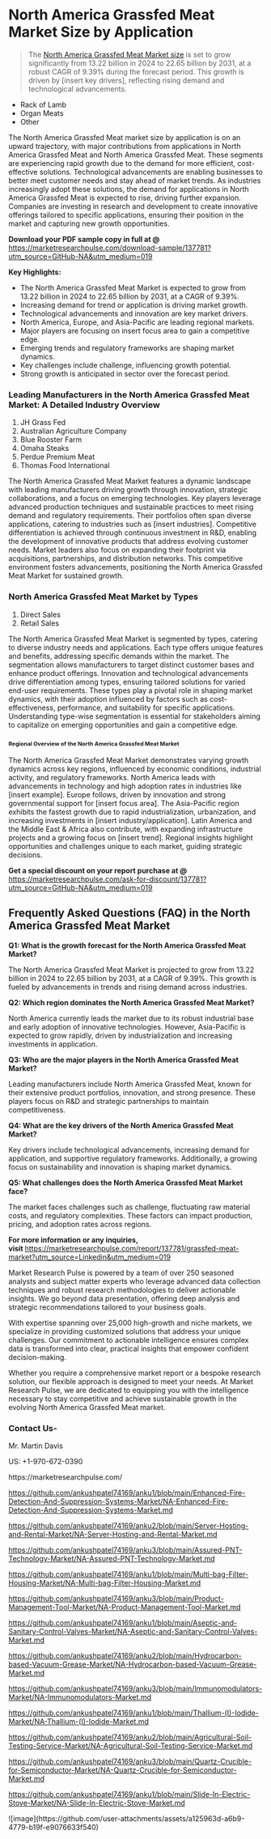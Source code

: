 <h1>North America Grassfed Meat Market&nbsp;Size by Application</h1><blockquote><p>The <a href="https://marketresearchpulse.com/download-sample/137781?utm_source=GitHub-NA&amp;utm_medium=019">North America Grassfed Meat Market size</a> is set to grow significantly from 13.22 billion in 2024 to 22.65 billion by 2031, at a robust CAGR of 9.39% during the forecast period. This growth is driven by [insert key drivers], reflecting rising demand and technological advancements.</p></blockquote><ul><li>Rack of Lamb<li> Organ Meats<li> Other</li></ul><p>The North America Grassfed Meat market size by application is on an upward trajectory, with major contributions from applications in North America Grassfed Meat and North America Grassfed Meat. These segments are experiencing rapid growth due to the demand for more efficient, cost-effective solutions. Technological advancements are enabling businesses to better meet customer needs and stay ahead of market trends. As industries increasingly adopt these solutions, the demand for applications in North America Grassfed Meat is expected to rise, driving further expansion. Companies are investing in research and development to create innovative offerings tailored to specific applications, ensuring their position in the market and capturing new growth opportunities.</p><p><strong>Download your PDF sample copy in full at @ </strong><a href="https://marketresearchpulse.com/download-sample/137781?utm_source=GitHub-NA&amp;utm_medium=019">https://marketresearchpulse.com/download-sample/137781?utm_source=GitHub-NA&amp;utm_medium=019</a></p><p><strong>Key Highlights: </strong></p><ul><li>The North America Grassfed Meat Market is expected to grow from 13.22 billion in 2024 to 22.65 billion by 2031, at a CAGR of 9.39%.</li><li>Increasing demand for trend or application is driving market growth.</li><li>Technological advancements and innovation are key market drivers.</li><li>North America, Europe, and Asia-Pacific are leading regional markets.</li><li>Major players are focusing on insert focus area to gain a competitive edge.</li><li>Emerging trends and regulatory frameworks are shaping market dynamics.</li><li>Key challenges include challenge, influencing growth potential.</li><li>Strong growth is anticipated in sector over the forecast period.</li></ul><h3>Leading Manufacturers in the North America Grassfed Meat Market: A Detailed Industry Overview</h3><ol><li>JH Grass Fed</li><li>Australian Agriculture Company</li><li>Blue Rooster Farm</li><li>Omaha Steaks</li><li>Perdue Premium Meat</li><li>Thomas Food International</li></ol><div class="flex max-w-full flex-col flex-grow"><div class="min-h-8 text-message flex w-full flex-col items-end gap-2 whitespace-normal break-words [.text-message+&amp;]:mt-5" dir="auto" data-message-author-role="assistant" data-message-id="fd8432e4-4910-450d-b182-61b7bfb0a01f" data-message-model-slug="gpt-4o"><div class="flex w-full flex-col gap-1 empty:hidden first:pt-[3px]"><div class="markdown prose w-full break-words dark:prose-invert light"><p>The North America Grassfed Meat Market features a dynamic landscape with leading manufacturers driving growth through innovation, strategic collaborations, and a focus on emerging technologies. Key players leverage advanced production techniques and sustainable practices to meet rising demand and regulatory requirements. Their portfolios often span diverse applications, catering to industries such as [insert industries]. Competitive differentiation is achieved through continuous investment in R&amp;D, enabling the development of innovative products that address evolving customer needs. Market leaders also focus on expanding their footprint via acquisitions, partnerships, and distribution networks. This competitive environment fosters advancements, positioning the North America Grassfed Meat Market for sustained growth.</p></div></div></div></div><h3>North America Grassfed Meat Market by Types</h3><ol><li>Direct Sales<li> Retail Sales</li></ol><div class="flex max-w-full flex-col flex-grow"><div class="min-h-8 text-message flex w-full flex-col items-end gap-2 whitespace-normal break-words [.text-message+&amp;]:mt-5" dir="auto" data-message-author-role="assistant" data-message-id="084470be-0bb7-4664-bddf-5156b4f41249" data-message-model-slug="gpt-4o-mini"><div class="flex w-full flex-col gap-1 empty:hidden first:pt-[3px]"><div class="markdown prose w-full break-words dark:prose-invert light"><p>The North America Grassfed Meat Market is segmented by types, catering to diverse industry needs and applications. Each type offers unique features and benefits, addressing specific demands within the market. The segmentation allows manufacturers to target distinct customer bases and enhance product offerings. Innovation and technological advancements drive differentiation among types, ensuring tailored solutions for varied end-user requirements. These types play a pivotal role in shaping market dynamics, with their adoption influenced by factors such as cost-effectiveness, performance, and suitability for specific applications. Understanding type-wise segmentation is essential for stakeholders aiming to capitalize on emerging opportunities and gain a competitive edge.</p></div></div></div></div><h3><span style="font-size: 11px;">Regional Overview of the North America Grassfed Meat Market</span></h3><div class="flex max-w-full flex-col flex-grow"><div class="min-h-8 text-message flex w-full flex-col items-end gap-2 whitespace-normal break-words [.text-message+&amp;]:mt-5" dir="auto" data-message-author-role="assistant" data-message-id="e9038762-ce64-4e30-91c9-9bd413514231" data-message-model-slug="gpt-4o-mini"><div class="flex w-full flex-col gap-1 empty:hidden first:pt-[3px]"><div class="markdown prose w-full break-words dark:prose-invert light"><p>The North America Grassfed Meat Market demonstrates varying growth dynamics across key regions, influenced by economic conditions, industrial activity, and regulatory frameworks. North America leads with advancements in technology and high adoption rates in industries like [insert example]. Europe follows, driven by innovation and strong governmental support for [insert focus area]. The Asia-Pacific region exhibits the fastest growth due to rapid industrialization, urbanization, and increasing investments in [insert industry/application]. Latin America and the Middle East &amp; Africa also contribute, with expanding infrastructure projects and a growing focus on [insert trend]. Regional insights highlight opportunities and challenges unique to each market, guiding strategic decisions.</p></div></div></div></div><p><strong>Get a special discount on your report purchase at @ </strong><a href="https://marketresearchpulse.com/ask-for-discount/137781?utm_source=GitHub-NA&amp;utm_medium=019">https://marketresearchpulse.com/ask-for-discount/137781?utm_source=GitHub-NA&amp;utm_medium=019</a></p><h2>Frequently Asked Questions (FAQ) in the North America Grassfed Meat Market</h2><p><strong>Q1: What is the growth forecast for the North America Grassfed Meat Market?</strong></p><p>The North America Grassfed Meat Market is projected to grow from 13.22 billion in 2024 to 22.65 billion by 2031, at a CAGR of 9.39%. This growth is fueled by advancements in trends and rising demand across industries.</p><p><strong>Q2: Which region dominates the North America Grassfed Meat Market?</strong></p><p>North America currently leads the market due to its robust industrial base and early adoption of innovative technologies. However, Asia-Pacific is expected to grow rapidly, driven by industrialization and increasing investments in application.</p><p><strong>Q3: Who are the major players in the North America Grassfed Meat Market?</strong></p><p>Leading manufacturers include North America Grassfed Meat, known for their extensive product portfolios, innovation, and strong presence. These players focus on R&amp;D and strategic partnerships to maintain competitiveness.</p><p><strong>Q4: What are the key drivers of the North America Grassfed Meat Market?</strong></p><p>Key drivers include technological advancements, increasing demand for application, and supportive regulatory frameworks. Additionally, a growing focus on sustainability and innovation is shaping market dynamics.</p><p><strong>Q5: What challenges does the North America Grassfed Meat Market face?</strong></p><p>The market faces challenges such as challenge, fluctuating raw material costs, and regulatory complexities. These factors can impact production, pricing, and adoption rates across regions.</p><p><strong>For more information or any inquiries, visit&nbsp;</strong><a href="https://marketresearchpulse.com/report/137781/grassfed-meat-market?utm_source=Linkedin&utm_medium=019">https://marketresearchpulse.com/report/137781/grassfed-meat-market?utm_source=Linkedin&utm_medium=019</a></p><p>Market Research Pulse is powered by a team of over 250 seasoned analysts and subject matter experts who leverage advanced data collection techniques and robust research methodologies to deliver actionable insights. We go beyond data presentation, offering deep analysis and strategic recommendations tailored to your business goals.</p><p>With expertise spanning over 25,000 high-growth and niche markets, we specialize in providing customized solutions that address your unique challenges. Our commitment to actionable intelligence ensures complex data is transformed into clear, practical insights that empower confident decision-making.</p><p>Whether you require a comprehensive market report or a bespoke research solution, our flexible approach is designed to meet your needs. At Market Research Pulse, we are dedicated to equipping you with the intelligence necessary to stay competitive and achieve sustainable growth in the evolving North America Grassfed Meat market.</p><h3><strong>Contact Us-</strong></h3><p>Mr. Martin Davis</p><p>US: +1-970-672-0390</p><p>https://marketresearchpulse.com/</p><p><a href="https://github.com/ankushpatel74169/anku1/blob/main/Enhanced-Fire-Detection-And-Suppression-Systems-Market/NA-Enhanced-Fire-Detection-And-Suppression-Systems-Market.md">https://github.com/ankushpatel74169/anku1/blob/main/Enhanced-Fire-Detection-And-Suppression-Systems-Market/NA-Enhanced-Fire-Detection-And-Suppression-Systems-Market.md</a></p><p><a href="https://github.com/ankushpatel74169/anku2/blob/main/Server-Hosting-and-Rental-Market/NA-Server-Hosting-and-Rental-Market.md">https://github.com/ankushpatel74169/anku2/blob/main/Server-Hosting-and-Rental-Market/NA-Server-Hosting-and-Rental-Market.md</a></p><p><a href="https://github.com/ankushpatel74169/anku3/blob/main/Assured-PNT-Technology-Market/NA-Assured-PNT-Technology-Market.md">https://github.com/ankushpatel74169/anku3/blob/main/Assured-PNT-Technology-Market/NA-Assured-PNT-Technology-Market.md</a></p><p><a href="https://github.com/ankushpatel74169/anku1/blob/main/Multi-bag-Filter-Housing-Market/NA-Multi-bag-Filter-Housing-Market.md">https://github.com/ankushpatel74169/anku1/blob/main/Multi-bag-Filter-Housing-Market/NA-Multi-bag-Filter-Housing-Market.md</a></p><p><a href="https://github.com/ankushpatel74169/anku3/blob/main/Product-Management-Tool-Market/NA-Product-Management-Tool-Market.md">https://github.com/ankushpatel74169/anku3/blob/main/Product-Management-Tool-Market/NA-Product-Management-Tool-Market.md</a></p><p><a href="https://github.com/ankushpatel74169/anku1/blob/main/Aseptic-and-Sanitary-Control-Valves-Market/NA-Aseptic-and-Sanitary-Control-Valves-Market.md">https://github.com/ankushpatel74169/anku1/blob/main/Aseptic-and-Sanitary-Control-Valves-Market/NA-Aseptic-and-Sanitary-Control-Valves-Market.md</a></p><p><a href="https://github.com/ankushpatel74169/anku2/blob/main/Hydrocarbon-based-Vacuum-Grease-Market/NA-Hydrocarbon-based-Vacuum-Grease-Market.md">https://github.com/ankushpatel74169/anku2/blob/main/Hydrocarbon-based-Vacuum-Grease-Market/NA-Hydrocarbon-based-Vacuum-Grease-Market.md</a></p><p><a href="https://github.com/ankushpatel74169/anku3/blob/main/Immunomodulators-Market/NA-Immunomodulators-Market.md">https://github.com/ankushpatel74169/anku3/blob/main/Immunomodulators-Market/NA-Immunomodulators-Market.md</a></p><p><a href="https://github.com/ankushpatel74169/anku1/blob/main/Thallium-(I)-Iodide-Market/NA-Thallium-(I)-Iodide-Market.md">https://github.com/ankushpatel74169/anku1/blob/main/Thallium-(I)-Iodide-Market/NA-Thallium-(I)-Iodide-Market.md</a></p><p><a href="https://github.com/ankushpatel74169/anku2/blob/main/Agricultural-Soil-Testing-Service-Market/NA-Agricultural-Soil-Testing-Service-Market.md">https://github.com/ankushpatel74169/anku2/blob/main/Agricultural-Soil-Testing-Service-Market/NA-Agricultural-Soil-Testing-Service-Market.md</a></p><p><a href="https://github.com/ankushpatel74169/anku3/blob/main/Quartz-Crucible-for-Semiconductor-Market/NA-Quartz-Crucible-for-Semiconductor-Market.md">https://github.com/ankushpatel74169/anku3/blob/main/Quartz-Crucible-for-Semiconductor-Market/NA-Quartz-Crucible-for-Semiconductor-Market.md</a></p><p><a href="https://github.com/ankushpatel74169/anku1/blob/main/Slide-In-Electric-Stove-Market/NA-Slide-In-Electric-Stove-Market.md">https://github.com/ankushpatel74169/anku1/blob/main/Slide-In-Electric-Stove-Market/NA-Slide-In-Electric-Stove-Market.md</a></p>
![image](https://github.com/user-attachments/assets/a125963d-a6b9-4779-b19f-e9076633f540)
